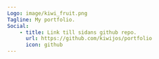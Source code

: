 ```yaml
---
Logo: image/kiwi_fruit.png
Tagline: My portfolio.
Social:
    - title: Link till sidans github repo.
      url: https://github.com/kiwijos/portfolio
      icon: github
---
```

